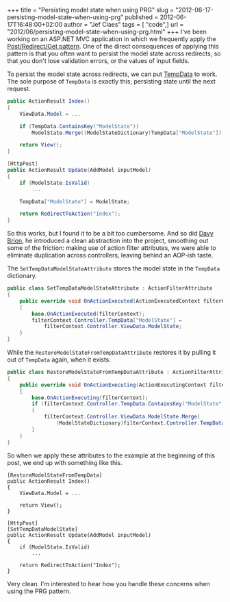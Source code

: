 +++
title = "Persisting model state when using PRG"
slug = "2012-06-17-persisting-model-state-when-using-prg"
published = 2012-06-17T16:48:00+02:00
author = "Jef Claes"
tags = [ "code",]
url = "2012/06/persisting-model-state-when-using-prg.html"
+++
I've been working on an ASP.NET MVC application in which we frequently
apply the [Post/Redirect/Get pattern](http://en.wikipedia.org/wiki/Post/Redirect/Get). One of the direct consequences of applying this pattern is that you often want to persist the model state across redirects, so that you don't lose validation errors, or the values of input fields.  
  
To persist the model state across redirects, we can put
[TempData](http://msdn.microsoft.com/en-us/library/dd394711.aspx) to
work. The sole purpose of `TempData` is exactly this; persisting state
until the next request.  

```csharp
public ActionResult Index()
{
    ViewData.Model = ...

    if (TempData.ContainsKey("ModelState"))
        ModelState.Merge((ModelStateDictionary)TempData["ModelState"]);

    return View();
}

[HttpPost]        
public ActionResult Update(AddModel inputModel)
{
    if (ModelState.IsValid)
        ...

    TempData["ModelState"] = ModelState;

    return RedirectToAction("Index");
}
```

So this works, but I found it to be a bit too cumbersome. And so did
[Davy Brion](https://twitter.com/#!/davybrion), he introduced a clean
abstraction into the project, smoothing out some of the friction: making
use of action filter attributes, we were able to eliminate duplication
across controllers, leaving behind an AOP-ish taste.  
  
The `SetTempDataModelStateAttribute` stores the model state in the
`TempData` dictionary.  

```csharp
public class SetTempDataModelStateAttribute : ActionFilterAttribute
{
    public override void OnActionExecuted(ActionExecutedContext filterContext)
    {
        base.OnActionExecuted(filterContext);         
        filterContext.Controller.TempData["ModelState"] = 
            filterContext.Controller.ViewData.ModelState;
    }
}
```

While the `RestoreModelStateFromTempDataAttribute` restores it by pulling
it out of `TempData` again, when it exists.  

```csharp
public class RestoreModelStateFromTempDataAttribute : ActionFilterAttribute
{
    public override void OnActionExecuting(ActionExecutingContext filterContext)
    {
        base.OnActionExecuting(filterContext);
        if (filterContext.Controller.TempData.ContainsKey("ModelState"))
        {
            filterContext.Controller.ViewData.ModelState.Merge(
                (ModelStateDictionary)filterContext.Controller.TempData["ModelState"]);
        }
    }
}
```

So when we apply these attributes to the example at the beginning of
this post, we end up with something like this.  

```
[RestoreModelStateFromTempData]
public ActionResult Index()
{
    ViewData.Model = ...    

    return View();
}

[HttpPost]   
[SetTempDataModelState]     
public ActionResult Update(AddModel inputModel)
{
    if (ModelState.IsValid)
        ...
    
    return RedirectToAction("Index");
}
```

Very clean. I'm interested to hear how you handle these concerns when
using the PRG pattern.